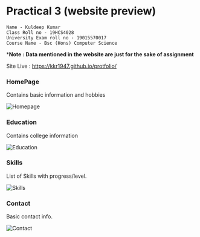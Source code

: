 # Practical 3 (website preview)

```
Name - Kuldeep Kumar
Class Roll no - 19HCS4028
University Exam roll no - 19015570017
Course Name - Bsc (Hons) Computer Science
```

***Note : Data mentioned in the website are just for the sake of assignment**

Site Live : https://kkr1947.github.io/protfolio/

### HomePage

Contains basic information and hobbies

![Homepage](https://drive.google.com/uc?export=view&id=1MVZwMgRINxYAFfQSXoMWcAimmmA0wMTr)

### Education

Contains college information

![Education](https://drive.google.com/uc?export=view&id=1osEcQj9H4vKpHqXtiZaUBGc5Yb6ISqaA)

### Skills

List of Skills with progress/level.

![Skills](https://drive.google.com/uc?export=view&id=1d78mlIaO0wPLS5Zz4lW8fNu4snpKvH1m)

### Contact

Basic contact info.

![Contact](https://drive.google.com/uc?export=view&id=18B3AcrI3AolbZ3X3WUxJ7sZDJoUzEVxv)

